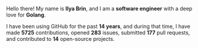 Hello there! My name is **Ilya Brin**, and I am a **software engineer** with a deep love for **Golang**.

I have been using GitHub for the past **14 years**, and during that time, I have made **5725** contributions, opened **283** issues, submitted **177** pull requests, and contributed to **14** open-source projects.
